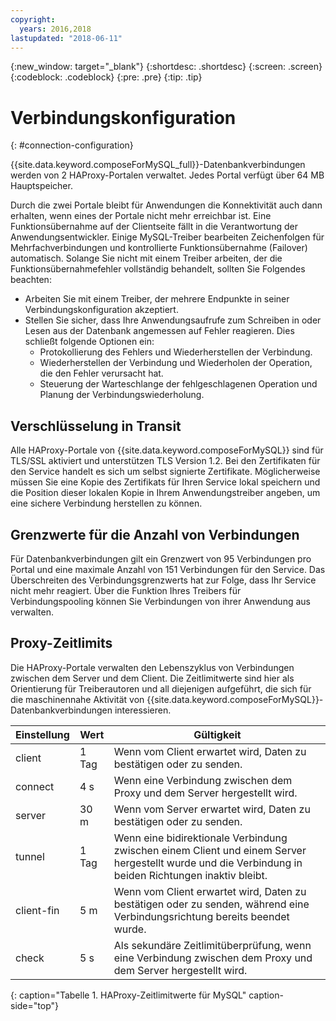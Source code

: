 ```yaml
---
copyright:
  years: 2016,2018
lastupdated: "2018-06-11"
---
```


{:new_window: target="_blank"}
{:shortdesc: .shortdesc}
{:screen: .screen}
{:codeblock: .codeblock}
{:pre: .pre}
{:tip: .tip}

# Verbindungskonfiguration
{: #connection-configuration}

{{site.data.keyword.composeForMySQL_full}}-Datenbankverbindungen werden von 2 HAProxy-Portalen verwaltet. Jedes Portal verfügt über 64 MB Hauptspeicher.

Durch die zwei Portale bleibt für Anwendungen die Konnektivität auch dann erhalten, wenn eines der Portale nicht mehr erreichbar ist. Eine Funktionsübernahme auf der Clientseite fällt in die Verantwortung der Anwendungsentwickler. Einige MySQL-Treiber bearbeiten Zeichenfolgen für Mehrfachverbindungen und kontrollierte Funktionsübernahme (Failover) automatisch. Solange Sie nicht mit einem Treiber arbeiten, der die Funktionsübernahmefehler vollständig behandelt, sollten Sie Folgendes beachten:

* Arbeiten Sie mit einem Treiber, der mehrere Endpunkte in seiner Verbindungskonfiguration akzeptiert.
* Stellen Sie sicher, dass Ihre Anwendungsaufrufe zum Schreiben in oder Lesen aus der Datenbank angemessen auf Fehler reagieren. Dies schließt folgende Optionen ein:
  + Protokollierung des Fehlers und Wiederherstellen der Verbindung.
  + Wiederherstellen der Verbindung und Wiederholen der Operation, die den Fehler verursacht hat.
  + Steuerung der Warteschlange der fehlgeschlagenen Operation und Planung der Verbindungswiederholung.

## Verschlüsselung in Transit

Alle HAProxy-Portale von {{site.data.keyword.composeForMySQL}} sind für TLS/SSL aktiviert und unterstützen TLS Version 1.2. Bei den Zertifikaten für den Service handelt es sich um selbst signierte Zertifikate. Möglicherweise müssen Sie eine Kopie des Zertifikats für Ihren Service lokal speichern und die Position dieser lokalen Kopie in Ihrem Anwendungstreiber angeben, um eine sichere Verbindung herstellen zu können.

## Grenzwerte für die Anzahl von Verbindungen

Für Datenbankverbindungen gilt ein Grenzwert von 95 Verbindungen pro Portal und eine maximale Anzahl von 151 Verbindungen für den Service.  Das Überschreiten des Verbindungsgrenzwerts hat zur Folge, dass Ihr Service nicht mehr reagiert. Über die Funktion Ihres Treibers für Verbindungspooling können Sie Verbindungen von ihrer Anwendung aus verwalten.

## Proxy-Zeitlimits

Die HAProxy-Portale verwalten den Lebenszyklus von Verbindungen zwischen dem Server und dem Client. Die Zeitlimitwerte sind hier als Orientierung für Treiberautoren und all diejenigen aufgeführt, die sich für die maschinennahe Aktivität von {{site.data.keyword.composeForMySQL}}-Datenbankverbindungen interessieren.

Einstellung | Wert | Gültigkeit
----------|-----------|-----------
client | 1 Tag | Wenn vom Client erwartet wird, Daten zu bestätigen oder zu senden.
connect | 4 s | Wenn eine Verbindung zwischen dem Proxy und dem Server hergestellt wird.
server | 30 m | Wenn vom Server erwartet wird, Daten zu bestätigen oder zu senden.
tunnel | 1 Tag | Wenn eine bidirektionale Verbindung zwischen einem Client und einem Server hergestellt wurde und die Verbindung in beiden Richtungen inaktiv bleibt.
client-fin | 5 m | Wenn vom Client erwartet wird, Daten zu bestätigen oder zu senden, während eine Verbindungsrichtung bereits beendet wurde.
check | 5 s | Als sekundäre Zeitlimitüberprüfung, wenn eine Verbindung zwischen dem Proxy und dem Server hergestellt wird.
{: caption="Tabelle 1. HAProxy-Zeitlimitwerte für MySQL" caption-side="top"}
